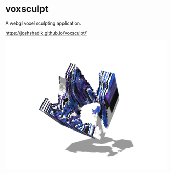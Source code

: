 # voxsculpt
A webgl voxel sculpting application.

https://joshshadik.github.io/voxsculpt/

![voxsculpt image](/images/sculpt0.png)